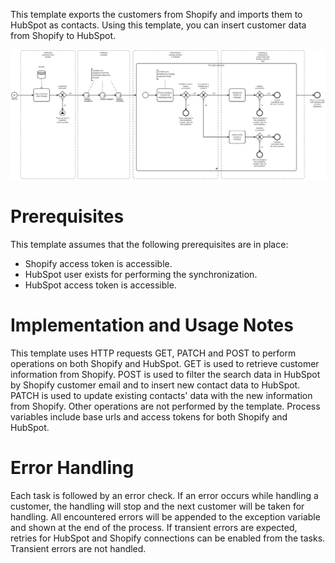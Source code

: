This template exports the customers from Shopify and imports them to HubSpot as contacts.
Using this template, you can insert customer data from Shopify to HubSpot.

![Template](assets/Shopify_to_HubSpot_-_Customers.svg)

# Prerequisites

This template assumes that the following prerequisites are in place:

- Shopify access token is accessible.
- HubSpot user exists for performing the synchronization.
- HubSpot access token is accessible.

# Implementation and Usage Notes

This template uses HTTP requests GET, PATCH and POST to perform operations on both Shopify and HubSpot. GET is used to retrieve customer information from Shopify. POST is used to filter the search data in HubSpot by Shopify customer email and to insert new contact data to HubSpot. PATCH is used to update existing contacts' data with the new information from Shopify.
Other operations are not performed by the template.
Process variables include base urls and access tokens for both Shopify and HubSpot.

# Error Handling

Each task is followed by an error check. If an error occurs while handling a customer, the handling will stop and the next customer will be taken for handling. All encountered errors will be appended to the exception variable and shown at the end of the process.
If transient errors are expected, retries for HubSpot and Shopify connections can be enabled from the tasks. Transient errors are not handled.
